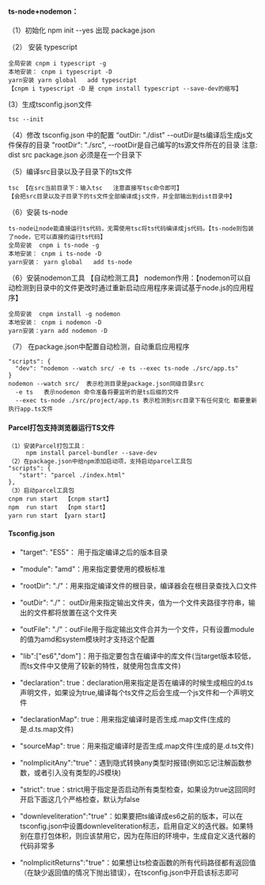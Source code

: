 ####   ts-node+nodemon：

（1）初始化 npm init --yes 出现 package.json

（2） 安装 typescript

	全局安装 cnpm i typescript -g
	本地安装： cnpm i typescript -D 
	yarn安装 yarn global   add typescript 
	【cnpm i typescript -D 是 cnpm install typescript --save-dev的缩写】

  (3）生成tsconfig.json文件  

	tsc --init  

 （4）修改 tsconfig.json 中的配置
   		 “outDir:  "./dist"     --outDir是ts编译后生成js文件保存的目录
    		"rootDir": "./src", --rootDir是自己编写的ts源文件所在的目录
   		注意: dist src package.json 必须是在一个目录下

（5）编译src目录以及子目录下的ts文件

	tsc 【在src当前目录下：输入tsc   注意直接写tsc命令即可】
	【会把src目录以及子目录下的ts文件全部编译成js文件，并全部输出到dist目录中】

（6）安装 ts-node

	ts-node让node能直接运行ts代码，无需使用tsc将ts代码编译成js代码。【ts-node则包装了node，它可以直接的运行ts代码】
	全局安装  cnpm i ts-node -g
	本地安装： cnpm i ts-node -D
	yarn安装： yarn global   add ts-node 

  （6）安装nodemon工具 【自动检测工具】
  		 nodemon作用：【nodemon可以自动检测到目录中的文件更改时通过重新启动应用程序来调试基于node.js的应用程序】

	全局安装  cnpm install -g nodemon
	本地安装： cnpm i nodemon -D
	yarn安装：yarn add nodemon -D   

 （7） 在package.json中配置自动检测，自动重启应用程序

	"scripts": {
	  "dev": "nodemon --watch src/ -e ts --exec ts-node ./src/app.ts"
	}
	nodemon --watch src/  表示检测目录是package.json同级目录src
	  -e ts   表示nodemon 命令准备将要监听的是ts后缀的文件
	  --exec ts-node ./src/project/app.ts 表示检测到src目录下有任何变化 都要重新执行app.ts文件

#### Parcel打包支持浏览器运行TS文件

	（1）安装Parcel打包工具：
	     npm install parcel-bundler --save-dev
	（2）在package.json中给npm添加启动项，支持启动parcel工具包
	"scripts": {
	   "start": "parcel ./index.html"
	},
	（3）启动parcel工具包
	cnpm run start  【cnpm start】
	npm  run start  【npm start】
	yarn run start 【yarn start】

#### Tsconfig.json

- "target": "ES5"：  用于指定编译之后的版本目录

- "module": "amd"：用来指定要使用的模板标准 

- "rootDir": "./"：用来指定编译文件的根目录，编译器会在根目录查找入口文件

- "outDir": "./"：   outDir用来指定输出文件夹，值为一个文件夹路径字符串，输出的文件都将放置在这个文件夹
- "outFile": "./"：outFile用于指定输出文件合并为一个文件，只有设置module的值为amd和system模块时才支持这个配置
- "lib":["es6","dom"]：用于指定要包含在编译中的库文件(当target版本较低，而ts文件中又使用了较新的特性，就使用包含库文件)

- "declaration": true：declaration用来指定是否在编译的时候生成相应的d.ts声明文件，如果设为true,编译每个ts文件之后会生成一个js文件和一个声明文件                    
- "declarationMap": true：用来指定编译时是否生成.map文件(生成的是.d.ts.map文件)
- "sourceMap": true：用来指定编译时是否生成.map文件(生成的是.d.ts文件)

- "noImplicitAny":"true"：遇到隐式转换any类型时报错(例如忘记注解函数参数，或者引入没有类型的JS模块)
- "strict": true：strict用于指定是否启动所有类型检查，如果设为true这回同时开启下面这几个严格检查，默认为false
- "downleveliteration":"true"：如果要把ts编译成es6之前的版本，可以在tsconfig.json中设置downleveliteration标志，启用自定义的迭代器。如果特别在意打包体积，则应该禁用它，因为在陈旧的环境中，生成自定义迭代器的代码非常多
- "noImplicitReturns":"true"：如果想让ts检查函数的所有代码路径都有返回值（在缺少返回值的情况下抛出错误），在tsconfig.json中开启该标志即可

​		 


​	         